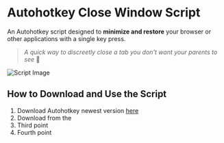 # Autohotkey Close Window Script

An Autohotkey script designed to **minimize and restore** your browser or other applications with a single key press.

> *A quick way to discreetly close a tab you don't want your parents to see* 👀

![Script Image](https://i.imgur.com/05zYGof.png)

## How to Download and Use the Script
1. Download Autohotkey newest version [here](https://www.autohotkey.com/)
2. Download from the 
3. Third point
4. Fourth point
